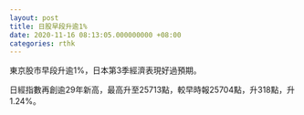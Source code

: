 ```yaml
---
layout: post
title: 日股早段升逾1%
date: 2020-11-16 08:13:05.000000000 +08:00
categories: rthk
---
```


東京股市早段升逾1%，日本第3季經濟表現好過預期。

日經指數再創逾29年新高，最高升至25713點，較早時報25704點，升318點，升1.24%。
